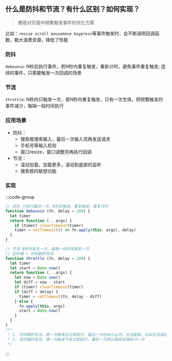 ## 什么是防抖和节流？有什么区别？如何实现？
> 都是对页面中频繁触发事件的优化方案

比如：`resize scroll mousemove keypress`等事件触发时，会不断调用回调函数，极大浪费资源，降低了性能

### 防抖
`debounce`: N秒后执行事件，若N秒内重复触发，重新计时，避免事件重复触发; 连续的事件，只需要触发一次回调的场景
### 节流
`throttle`: N秒内只触发一次，若N秒内重复触发，只有一次生效，把频繁触发的事件减少，每隔一段时间执行

### 应用场景
- 防抖：
  - 搜索框搜索输入，最后一次输入完再发送请求
  - 手机号等输入校验
  - 窗口resize，窗口调整完再执行回调
- 节流：
  - 滚动加载，加载更多，滚动到底部的监听
  - 搜索框的联想功能

### 实现
:::code-group
```js [debounce]
// 防抖 只执行最后一次，N秒后触发，重复触发，重复计时
function debounce (fn, delay = 200) {
  let timer
  return function (...args) {
    if (timer) clearTimeout(timer)
    timer = setTimeout(() => fn.apply(this, args), delay)
  }
}
```
```js [throttle]
// 节流 N秒内发生一次，每隔一段时间发生一次
// 定时器 + 时间戳的写法
function throttle (fn, delay = 200) {
  let timer
  let start = Date.now()
  return function (...args) {
    let now = Date.now()
    let diff = now - start
    if (timer) clearTimeout(timer)
    if (diff < delay) {
      timer = setTimeout(fn, delay - diff)
    } else {
      fn.apply(this, args)
      start = Date.now()
    }
  }
}
/**
 * 1. 时间戳的写法，第一次触发会立即执行，最后一次在delay内，无法更新，比如无法滚动到底部
 * 2. 定时器的写法，第一次触发不会立即执行，最后一次停止触发后再执行一次
 */
```
:::